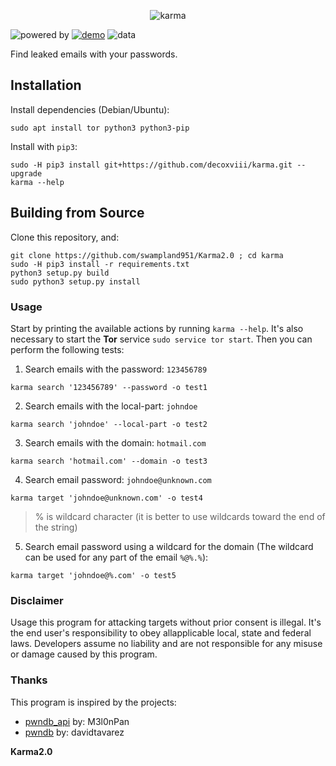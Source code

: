 
<p align="center">
    <img alt="karma" src="https://i.imgur.com/C3zISlU.gif"/>
</p>

![powered by](https://img.shields.io/badge/powered%20by-pwndb2am4tzkvold.onion-black.svg?style=flat&logo=github)
[![demo](https://img.shields.io/badge/asciinema-demo-red.svg?style=flat)](https://asciinema.org/a/273130)
![data](https://img.shields.io/badge/data-1.4B-green.svg?style=flat)



Find leaked emails with your passwords.


## Installation

Install dependencies (Debian/Ubuntu):
```
sudo apt install tor python3 python3-pip
```

Install with `pip3`:
```
sudo -H pip3 install git+https://github.com/decoxviii/karma.git --upgrade
karma --help
```


## Building from Source

Clone this repository, and:
```
git clone https://github.com/swampland951/Karma2.0 ; cd karma
sudo -H pip3 install -r requirements.txt
python3 setup.py build
sudo python3 setup.py install
```



### Usage

Start by printing the available actions by running `karma --help`. It's also necessary to start the **Tor** service `sudo service tor start`. Then you can perform the following tests:

1. Search emails with the password: `123456789`
```
karma search '123456789' --password -o test1
```

2. Search emails with the local-part: `johndoe`
```
karma search 'johndoe' --local-part -o test2
```

3. Search emails with the domain: `hotmail.com`
```
karma search 'hotmail.com' --domain -o test3
```

4. Search email password: `johndoe@unknown.com`
```
karma target 'johndoe@unknown.com' -o test4
```

>  % is wildcard character (it is better to use wildcards toward the end of the string)

5. Search email password using a wildcard for the domain (The wildcard can be used for any part of the email `%@%.%`):
```
karma target 'johndoe@%.com' -o test5
```


### Disclaimer

Usage this program for attacking targets without prior consent is illegal. It's the end user's responsibility to obey allapplicable local, state and federal laws. Developers assume no liability and are not responsible for any misuse or damage caused by this program.


### Thanks

This program is inspired by the projects:
+ [pwndb_api](https://github.com/M3l0nPan/pwndb_api) by: M3l0nPan
+ [pwndb](https://github.com/davidtavarez/pwndb)     by: davidtavarez



**Karma2.0**


